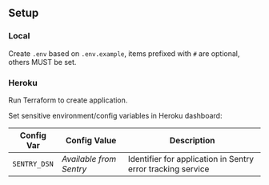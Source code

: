## Setup

### Local

Create `.env` based on `.env.example`, items prefixed with `#` are optional, others MUST be set.

### Heroku

Run Terraform to create application.

Set sensitive environment/config variables in Heroku dashboard:

| Config Var   | Config Value            | Description                                                 |
| ------------ | ----------------------- | ----------------------------------------------------------- |
| `SENTRY_DSN` | *Available from Sentry* | Identifier for application in Sentry error tracking service |
